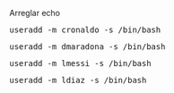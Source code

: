 Arreglar echo  
<pre>useradd -m cronaldo -s /bin/bash </pre>
<pre>useradd -m dmaradona -s /bin/bash </pre>
<pre>useradd -m lmessi -s /bin/bash </pre>
<pre>useradd -m ldiaz -s /bin/bash </pre>
